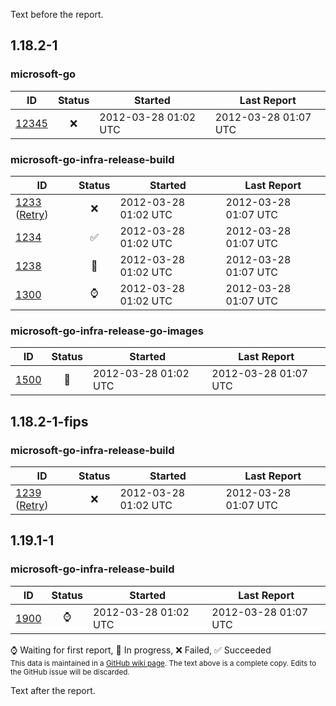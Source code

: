 Text before the report.

<!-- BEGIN section generated by go-infra './cmd/releasego report'. -->

## 1.18.2-1

### microsoft-go

| ID | Status | Started | Last Report |
| --- | :---: | --- | --- |
| [12345](https://example.org/) | ❌ | 2012-03-28 01:02 UTC | 2012-03-28 01:07 UTC |

### microsoft-go-infra-release-build

| ID | Status | Started | Last Report |
| --- | :---: | --- | --- |
| [1233](https://example.org/) ([Retry](https://example.org/&view=ms.vss-build-web.run-extensions-tab)) | ❌ | 2012-03-28 01:02 UTC | 2012-03-28 01:07 UTC |
| [1234](https://example.org/) | ✅ | 2012-03-28 01:02 UTC | 2012-03-28 01:07 UTC |
| [1238](https://example.org/) | 🏃 | 2012-03-28 01:02 UTC | 2012-03-28 01:07 UTC |
| [1300](https://example.org/) | ⌚ | 2012-03-28 01:02 UTC | 2012-03-28 01:07 UTC |

### microsoft-go-infra-release-go-images

| ID | Status | Started | Last Report |
| --- | :---: | --- | --- |
| [1500](https://example.org/) | 🏃 | 2012-03-28 01:02 UTC | 2012-03-28 01:07 UTC |

## 1.18.2-1-fips

### microsoft-go-infra-release-build

| ID | Status | Started | Last Report |
| --- | :---: | --- | --- |
| [1239](https://example.org/) ([Retry](https://example.org/&view=ms.vss-build-web.run-extensions-tab)) | ❌ | 2012-03-28 01:02 UTC | 2012-03-28 01:07 UTC |

## 1.19.1-1

### microsoft-go-infra-release-build

| ID | Status | Started | Last Report |
| --- | :---: | --- | --- |
| [1900](https://example.org/) | ⌚ | 2012-03-28 01:02 UTC | 2012-03-28 01:07 UTC |

⌚ Waiting for first report, 🏃 In progress, ❌ Failed, ✅ Succeeded  
<sub>This data is maintained in a [GitHub wiki page](https://example.org/link-to-wiki-data). The text above is a complete copy. Edits to the GitHub issue will be discarded.</sub>

<!-- DATA [
  {
    "ID": "12345",
    "Version": "1.18.2-1",
    "Name": "microsoft-go",
    "URL": "https://example.org/",
    "Status": "❌",
    "LastUpdate": "2012-03-28T01:07:03Z",
    "StartTime": "2012-03-28T01:02:03Z"
  },
  {
    "ID": "1233",
    "Version": "1.18.2-1",
    "Name": "microsoft-go-infra-release-build",
    "URL": "https://example.org/",
    "Status": "❌",
    "LastUpdate": "2012-03-28T01:07:03Z",
    "StartTime": "2012-03-28T01:02:03Z"
  },
  {
    "ID": "1234",
    "Version": "1.18.2-1",
    "Name": "microsoft-go-infra-release-build",
    "URL": "https://example.org/",
    "Status": "✅",
    "LastUpdate": "2012-03-28T01:07:03Z",
    "StartTime": "2012-03-28T01:02:03Z"
  },
  {
    "ID": "1238",
    "Version": "1.18.2-1",
    "Name": "microsoft-go-infra-release-build",
    "URL": "https://example.org/",
    "Status": "🏃",
    "LastUpdate": "2012-03-28T01:07:03Z",
    "StartTime": "2012-03-28T01:02:03Z"
  },
  {
    "ID": "1300",
    "Version": "1.18.2-1",
    "Name": "microsoft-go-infra-release-build",
    "URL": "https://example.org/",
    "Status": "⌚",
    "LastUpdate": "2012-03-28T01:07:03Z",
    "StartTime": "2012-03-28T01:02:03Z"
  },
  {
    "ID": "1500",
    "Version": "1.18.2-1",
    "Name": "microsoft-go-infra-release-go-images",
    "URL": "https://example.org/",
    "Status": "🏃",
    "LastUpdate": "2012-03-28T01:07:03Z",
    "StartTime": "2012-03-28T01:02:03Z"
  },
  {
    "ID": "1239",
    "Version": "1.18.2-1-fips",
    "Name": "microsoft-go-infra-release-build",
    "URL": "https://example.org/",
    "Status": "❌",
    "LastUpdate": "2012-03-28T01:07:03Z",
    "StartTime": "2012-03-28T01:02:03Z"
  },
  {
    "ID": "1900",
    "Version": "1.19.1-1",
    "Name": "microsoft-go-infra-release-build",
    "URL": "https://example.org/",
    "Status": "⌚",
    "LastUpdate": "2012-03-28T01:07:03Z",
    "StartTime": "2012-03-28T01:02:03Z"
  }
] DATA -->
<!-- END section generated by go-infra './cmd/releasego report'. -->

Text after the report.